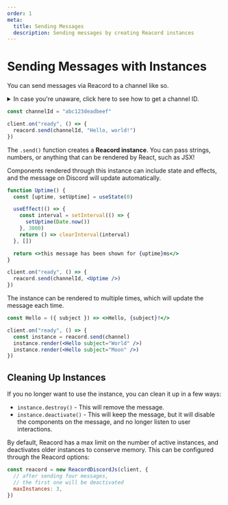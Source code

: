 ```yaml
---
order: 1
meta:
  title: Sending Messages
  description: Sending messages by creating Reacord instances
---
```


# Sending Messages with Instances

You can send messages via Reacord to a channel like so.

<details>
  <summary>In case you're unaware, click here to see how to get a channel ID.</summary>

1. Enable "Developer Mode" in your Discord client settings.
   ![Enabling developer mode](/images/developer-mode.png)
1. Right click any channel, and select "Copy ID".
![Copying the channel ID](/images/copy-channel-id.png)
</details>

```jsx
const channelId = "abc123deadbeef"

client.on("ready", () => {
  reacord.send(channelId, "Hello, world!")
})
```

The `.send()` function creates a **Reacord instance**. You can pass strings, numbers, or anything that can be rendered by React, such as JSX!

Components rendered through this instance can include state and effects, and the message on Discord will update automatically.

```jsx
function Uptime() {
  const [uptime, setUptime] = useState(0)

  useEffect(() => {
    const interval = setInterval(() => {
      setUptime(Date.now())
    }, 3000)
    return () => clearInterval(interval)
  }, [])

  return <>this message has been shown for {uptime}ms</>
}

client.on("ready", () => {
  reacord.send(channelId, <Uptime />)
})
```

The instance can be rendered to multiple times, which will update the message each time.

```jsx
const Hello = ({ subject }) => <>Hello, {subject}!</>

client.on("ready", () => {
  const instance = reacord.send(channel)
  instance.render(<Hello subject="World" />)
  instance.render(<Hello subject="Moon" />)
})
```

## Cleaning Up Instances

If you no longer want to use the instance, you can clean it up in a few ways:

- `instance.destroy()` - This will remove the message.
- `instance.deactivate()` - This will keep the message, but it will disable the components on the message, and no longer listen to user interactions.

By default, Reacord has a max limit on the number of active instances, and deactivates older instances to conserve memory. This can be configured through the Reacord options:

```js
const reacord = new ReacordDiscordJs(client, {
  // after sending four messages,
  // the first one will be deactivated
  maxInstances: 3,
})
```
